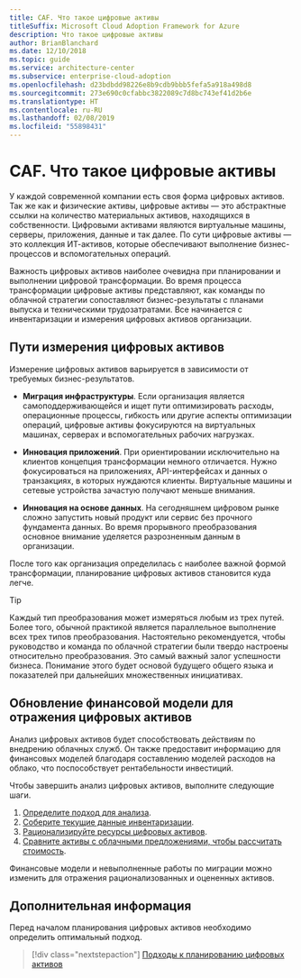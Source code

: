 ```yaml
---
title: CAF. Что такое цифровые активы
titleSuffix: Microsoft Cloud Adoption Framework for Azure
description: Что такое цифровые активы
author: BrianBlanchard
ms.date: 12/10/2018
ms.topic: guide
ms.service: architecture-center
ms.subservice: enterprise-cloud-adoption
ms.openlocfilehash: d23bdbdd98226e8b9cdb9bbb5fefa5a918a498d8
ms.sourcegitcommit: 273e690c0cfabbc3822089c7d8bc743ef41d2b6e
ms.translationtype: HT
ms.contentlocale: ru-RU
ms.lasthandoff: 02/08/2019
ms.locfileid: "55898431"
---
```

<!-- markdownlint-disable MD026 -->

# <a name="caf-what-is-a-digital-estate"></a>CAF. Что такое цифровые активы

У каждой современной компании есть своя форма цифровых активов. Так же как и физические активы, цифровые активы — это абстрактные ссылки на количество материальных активов, находящихся в собственности. Цифровыми активами являются виртуальные машины, серверы, приложения, данные и так далее. По сути цифровые активы — это коллекция ИТ-активов, которые обеспечивают выполнение бизнес-процессов и вспомогательных операций.

Важность цифровых активов наиболее очевидна при планировании и выполнении цифровой трансформации. Во время процесса трансформации цифровые активы представляют, как команды по облачной стратегии сопоставляют бизнес-результаты с планами выпуска и техническими трудозатратами. Все начинается с инвентаризации и измерения цифровых активов организации.

## <a name="how-can-a-digital-estate-be-measured"></a>Пути измерения цифровых активов

Измерение цифровых активов варьируется в зависимости от требуемых бизнес-результатов.

- **Миграция инфраструктуры**. Если организация является самоподдерживающейся и ищет пути оптимизировать расходы, операционные процессы, гибкость или другие аспекты оптимизации операций, цифровые активы фокусируются на виртуальных машинах, серверах и вспомогательных рабочих нагрузках.

- **Инновация приложений**. При ориентировании исключительно на клиентов концепция трансформации немного отличается. Нужно фокусироваться на приложениях, API-интерфейсах и данных о транзакциях, в которых нуждаются клиенты. Виртуальные машины и сетевые устройства зачастую получают меньше внимания.

- **Инновация на основе данных**. На сегодняшнем цифровом рынке сложно запустить новый продукт или сервис без прочного фундамента данных. Во время прорывного преобразования основное внимание уделяется разрозненным данным в организации.

После того как организация определилась с наиболее важной формой трансформации, планирование цифровых активов становится куда легче.

> [!TIP]
> Каждый тип преобразования может измеряться любым из трех путей. Более того, обычной практикой является параллельное выполнение всех трех типов преобразования. Настоятельно рекомендуется, чтобы руководство и команда по облачной стратегии были твердо настроены относительно преобразования. Это самый важный залог успешности бизнеса. Понимание этого будет основой будущего общего языка и показателей при дальнейших множественных инициативах.

## <a name="how-can-a-financial-model-be-updated-to-reflect-the-digital-estate"></a>Обновление финансовой модели для отражения цифровых активов

Анализ цифровых активов будет способствовать действиям по внедрению облачных служб. Он также предоставит информацию для финансовых моделей благодаря составлению моделей расходов на облако, что поспособствует рентабельности инвестиций.

Чтобы завершить анализ цифровых активов, выполните следующие шаги.

1. [Определите подход для анализа](approach.md).
1. [Соберите текущие данные инвентаризации](inventory.md).
1. [Рационализируйте ресурсы цифровых активов](rationalize.md).
1. [Сравните активы с облачными предложениями, чтобы рассчитать стоимость](calculate.md).

Финансовые модели и невыполненные работы по миграции можно изменить для отражения рационализованных и оцененных активов.

## <a name="next-steps"></a>Дополнительная информация

Перед началом планирования цифровых активов необходимо определить оптимальный подход.

> [!div class="nextstepaction"]
> [Подходы к планированию цифровых активов](approach.md)
